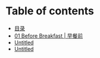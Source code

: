 # Table of contents

* [目录](README.md)
* [01 Before Breakfast \| 早餐前](chapter1.md)
* [Untitled](untitled.md)
* [Untitled](untitled-1.md)

